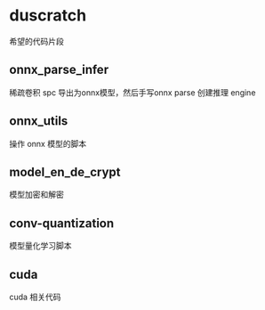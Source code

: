 # duscratch
希望的代码片段

## onnx_parse_infer
稀疏卷积 spc 导出为onnx模型，然后手写onnx parse 创建推理 engine

## onnx_utils
操作 onnx 模型的脚本

## model_en_de_crypt
模型加密和解密

## conv-quantization
模型量化学习脚本

## cuda
cuda 相关代码

